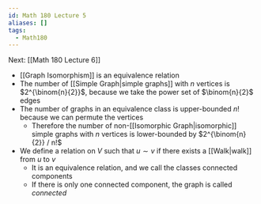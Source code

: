 ```yaml
---
id: Math 180 Lecture 5
aliases: []
tags:
  - Math180
---
```


Next: [[Math 180 Lecture 6]]

- [[Graph Isomorphism]] is an equivalence relation
- The number of [[Simple Graph|simple graphs]] with $n$ vertices is
  $2^{\binom{n}{2}}$, because we take the power set of $\binom{n}{2}$ edges
- The number of graphs in an equivalence class is upper-bounded $n!$ because we
  can permute the vertices
  - Therefore the number of non-[[Isomorphic Graph|isomorphic]] simple graphs
    with $n$ vertices is lower-bounded by $2^{\binom{n}{2}} / n!$
- We define a relation on $V$ such that $u\sim v$ if there exists a
  [[Walk|walk]] from $u$ to $v$
  - It is an equivalence relation, and we call the classes connected components
  - If there is only one connected component, the graph is called _connected_
